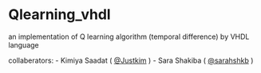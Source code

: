 # Qlearning_vhdl
an implementation of Q learning algorithm (temporal  difference) by VHDL language 

collaberators:
    - Kimiya Saadat ( [@Justkim](https://github.com/justkim) )
    - Sara Shakiba ( [@sarahshkb](https://github.com/sarahshkb) )
